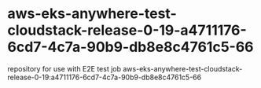 # aws-eks-anywhere-test-cloudstack-release-0-19-a4711176-6cd7-4c7a-90b9-db8e8c4761c5-66
repository for use with E2E test job aws-eks-anywhere-test-cloudstack-release-0-19:a4711176-6cd7-4c7a-90b9-db8e8c4761c5-66
